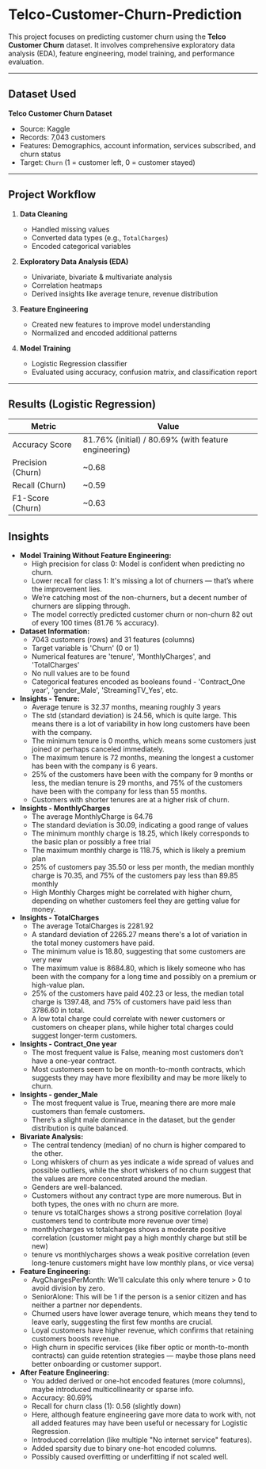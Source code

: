 # Telco-Customer-Churn-Prediction
This project focuses on predicting customer churn using the **Telco Customer Churn** dataset. It involves comprehensive exploratory data analysis (EDA), feature engineering, model training, and performance evaluation.

---

## Dataset Used

**Telco Customer Churn Dataset**  
- Source: Kaggle  
- Records: 7,043 customers  
- Features: Demographics, account information, services subscribed, and churn status  
- Target: `Churn` (1 = customer left, 0 = customer stayed)

---

## Project Workflow

1. **Data Cleaning**  
   - Handled missing values  
   - Converted data types (e.g., `TotalCharges`)  
   - Encoded categorical variables  

2. **Exploratory Data Analysis (EDA)**  
   - Univariate, bivariate & multivariate analysis  
   - Correlation heatmaps  
   - Derived insights like average tenure, revenue distribution

3. **Feature Engineering**  
   - Created new features to improve model understanding  
   - Normalized and encoded additional patterns  

4. **Model Training**  
   - Logistic Regression classifier  
   - Evaluated using accuracy, confusion matrix, and classification report

---

## Results (Logistic Regression)

| Metric            | Value |
|-------------------|-------|
| Accuracy Score    | 81.76% (initial) / 80.69% (with feature engineering) |
| Precision (Churn) | ~0.68 |
| Recall (Churn)    | ~0.59 |
| F1-Score (Churn)  | ~0.63 |


## Insights

- **Model Training Without Feature Engineering:**
  - High precision for class 0: Model is confident when predicting no churn.
  - Lower recall for class 1: It's missing a lot of churners — that’s where the improvement lies.
  - We’re catching most of the non-churners, but a decent number of churners are slipping through.
  - The model correctly predicted customer churn or non-churn 82 out of every 100 times (81.76 % accuracy).
- **Dataset Information:**
  - 7043 customers (rows) and 31 features (columns)
  - Target variable is 'Churn' (0 or 1)
  - Numerical features are 'tenure', 'MonthlyCharges', and 'TotalCharges'
  - No null values are to be found
  - Categorical features encoded as booleans found - 'Contract_One year', 'gender_Male', 'StreamingTV_Yes', etc.
- **Insights - Tenure:**
  - Average tenure is 32.37 months, meaning roughly 3 years
  - The std (standard deviation) is 24.56, which is quite large. This means there is a lot of variability in how long customers have been with the company.
  - The minimum tenure is 0 months, which means some customers just joined or perhaps canceled immediately.
  - The maximum tenure is 72 months, meaning the longest a customer has been with the company is 6 years.
  - 25% of the customers have been with the company for 9 months or less, the median tenure is 29 months, and 75% of the customers have been with the company for less than 55 months.
  - Customers with shorter tenures are at a higher risk of churn.
- **Insights - MonthlyCharges**
  - The average MonthlyCharge is 64.76
  - The standard deviation is 30.09, indicating a good range of values
  - The minimum monthly charge is 18.25, which likely corresponds to the basic plan or possibly a free trial
  - The maximum monthly charge is 118.75, which is likely a premium plan
  - 25% of customers pay 35.50 or less per month, the median monthly charge is 70.35, and 75% of the customers pay less than 89.85 monthly
  - High Monthly Charges might be correlated with higher churn, depending on whether customers feel they are getting value for money.
- **Insights - TotalCharges**
  - The average TotalCharges is 2281.92
  - A standard deviation of 2265.27 means there's a lot of variation in the total money customers have paid.
  - The minimum value is 18.80, suggesting that some customers are very new
  - The maximum value is 8684.80, which is likely someone who has been with the company for a long time and possibly on a premium or high-value plan.
  - 25% of the customers have paid 402.23 or less, the median total charge is 1397.48, and 75% of customers have paid less than 3786.60 in total.
  - A low total charge could correlate with newer customers or customers on cheaper plans, while higher total charges could suggest longer-term customers.
- **Insights - Contract_One year**
  - The most frequent value is False, meaning most customers don’t have a one-year contract.
  - Most customers seem to be on month-to-month contracts, which suggests they may have more flexibility and may be more likely to churn.
- **Insights - gender_Male**
  - The most frequent value is True, meaning there are more male customers than female customers.
  - There’s a slight male dominance in the dataset, but the gender distribution is quite balanced.
- **Bivariate Analysis:**
  - The central tendency (median) of no churn is higher compared to the other.
  - Long whiskers of churn as yes indicate a wide spread of values and possible outliers, while the short whiskers of no churn suggest that the values are more concentrated around the median.
  - Genders are well-balanced.
  - Customers without any contract type are more numerous. But in both types, the ones with no churn are more.
  - tenure vs totalCharges shows a strong positive correlation (loyal customers tend to contribute more revenue over time)
  - monthlycharges vs totalcharges shows a moderate positive correlation (customer might pay a high monthly charge but still be new)
  - tenure vs monthlycharges shows a weak positive correlation (even long-tenure customers might have low monthly plans, or vice versa)
- **Feature Engineering:**
  - AvgChargesPerMonth: We'll calculate this only where tenure > 0 to avoid division by zero.
  - SeniorAlone: This will be 1 if the person is a senior citizen and has neither a partner nor dependents.
  - Churned users have lower average tenure, which means they tend to leave early, suggesting the first few months are crucial.
  - Loyal customers have higher revenue, which confirms that retaining customers boosts revenue.
  - High churn in specific services (like fiber optic or month-to-month contracts) can guide retention strategies — maybe those plans need better onboarding or customer support.
- **After Feature Engineering:**
  - You added derived or one-hot encoded features (more columns), maybe introduced multicollinearity or sparse info.
  - Accuracy: 80.69%
  - Recall for churn class (1): 0.56 (slightly down)
  - Here, although feature engineering gave more data to work with, not all added features may have been useful or necessary for Logistic Regression. 
  - Introduced correlation (like multiple "No internet service" features).
  - Added sparsity due to binary one-hot encoded columns.
  - Possibly caused overfitting or underfitting if not scaled well.
